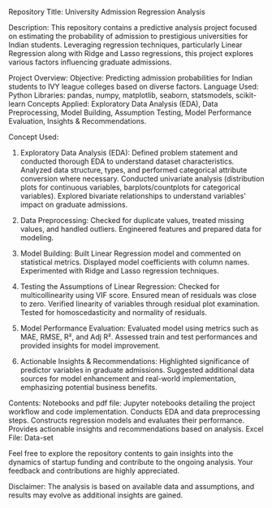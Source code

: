 Repository Title: University Admission Regression Analysis

Description: This repository contains a predictive analysis project focused on estimating the probability of admission to prestigious universities for Indian students. Leveraging regression techniques, particularly Linear Regression along with Ridge and Lasso regressions, this project explores various factors influencing graduate admissions.

Project Overview: 
Objective: Predicting admission probabilities for Indian students to IVY league colleges based on diverse factors.
Language Used: Python
Libraries: pandas, numpy, matplotlib, seaborn, statsmodels, scikit-learn
Concepts Applied: Exploratory Data Analysis (EDA), Data Preprocessing, Model Building, Assumption Testing, Model Performance Evaluation, Insights & Recommendations.

Concept Used:

1. Exploratory Data Analysis (EDA):
Defined problem statement and conducted thorough EDA to understand dataset characteristics.
Analyzed data structure, types, and performed categorical attribute conversion where necessary.
Conducted univariate analysis (distribution plots for continuous variables, barplots/countplots for categorical variables).
Explored bivariate relationships to understand variables' impact on graduate admissions.

2. Data Preprocessing:
Checked for duplicate values, treated missing values, and handled outliers.
Engineered features and prepared data for modeling.

3. Model Building:
Built Linear Regression model and commented on statistical metrics.
Displayed model coefficients with column names.
Experimented with Ridge and Lasso regression techniques.

4. Testing the Assumptions of Linear Regression:
Checked for multicollinearity using VIF score.
Ensured mean of residuals was close to zero.
Verified linearity of variables through residual plot examination.
Tested for homoscedasticity and normality of residuals.

5. Model Performance Evaluation:
Evaluated model using metrics such as MAE, RMSE, R², and Adj R².
Assessed train and test performances and provided insights for model improvement.

6. Actionable Insights & Recommendations:
Highlighted significance of predictor variables in graduate admissions.
Suggested additional data sources for model enhancement and real-world implementation, emphasizing potential business benefits.

Contents:
Notebooks and pdf file: Jupyter notebooks detailing the project workflow and code implementation. Conducts EDA and data preprocessing steps. Constructs regression models and evaluates their performance.
Provides actionable insights and recommendations based on analysis.
Excel File: Data-set

Feel free to explore the repository contents to gain insights into the dynamics of startup funding and contribute to the ongoing analysis. Your feedback and contributions are highly appreciated.

Disclaimer: The analysis is based on available data and assumptions, and results may evolve as additional insights are gained.
